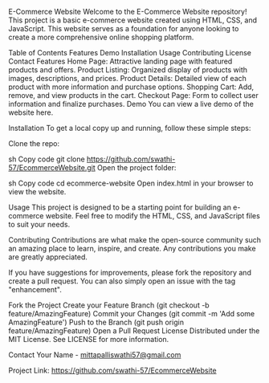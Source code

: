 E-Commerce Website
Welcome to the E-Commerce Website repository! This project is a basic e-commerce website created using HTML, CSS, and JavaScript. This website serves as a foundation for anyone looking to create a more comprehensive online shopping platform.

Table of Contents
Features
Demo
Installation
Usage
Contributing
License
Contact
Features
Home Page: Attractive landing page with featured products and offers.
Product Listing: Organized display of products with images, descriptions, and prices.
Product Details: Detailed view of each product with more information and purchase options.
Shopping Cart: Add, remove, and view products in the cart.
Checkout Page: Form to collect user information and finalize purchases.
Demo
You can view a live demo of the website here.

Installation
To get a local copy up and running, follow these simple steps:

Clone the repo:

sh
Copy code
git clone https://github.com/swathi-57/EcommerceWebsite.git
Open the project folder:

sh
Copy code
cd ecommerce-website
Open index.html in your browser to view the website.

Usage
This project is designed to be a starting point for building an e-commerce website. Feel free to modify the HTML, CSS, and JavaScript files to suit your needs.

Contributing
Contributions are what make the open-source community such an amazing place to learn, inspire, and create. Any contributions you make are greatly appreciated.

If you have suggestions for improvements, please fork the repository and create a pull request. You can also simply open an issue with the tag "enhancement".

Fork the Project
Create your Feature Branch (git checkout -b feature/AmazingFeature)
Commit your Changes (git commit -m 'Add some AmazingFeature')
Push to the Branch (git push origin feature/AmazingFeature)
Open a Pull Request
License
Distributed under the MIT License. See LICENSE for more information.

Contact
Your Name - mittapalliswathi57@gmail.com

Project Link: https://github.com/swathi-57/EcommerceWebsite

